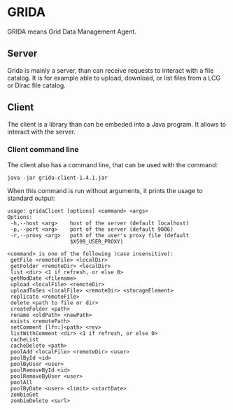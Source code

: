 # GRIDA

GRIDA means Grid Data Management Agent.

## Server

Grida is mainly a server, than can receive requests to interact with a
file catalog.  It is for example able to upload, download, or list
files from a LCG or Dirac file catalog.

## Client

The client is a library than can be embeded into a Java program.
It allows to interact with the server.

### Client command line

The client also has a command line, that can be used with the command:
```shell
java -jar grida-client-1.4.1.jar
```

When this command is run without arguments, it prints the usage to
standard output:

```shell
usage: gridaClient [options] <command> <args>
Options:
 -h,--host <arg>    host of the server (default localhost)
 -p,--port <arg>    port of the server (default 9006)
 -r,--proxy <arg>   path of the user's proxy file (default
                    $X509_USER_PROXY)

<command> is one of the following (case insensitive):
 getFile <remoteFile> <localDir>
 getFolder <remoteDir> <localDir>
 list <dir> <1 if refresh, or else 0>
 getModDate <filename>
 upload <localFile> <remoteDir>
 uploadToSes <localFile> <remoteDir> <storageElement>
 replicate <remoteFile>
 delete <path to file or dir>
 createFolder <path>
 rename <oldPath> <newPath>
 exists <remotePath>
 setComment [lfn:]<path> <rev>
 listWithComment <dir> <1 if refresh, or else 0>
 cacheList
 cacheDelete <path>
 poolAdd <localFile> <remoteDir> <user>
 poolById <id>
 poolByUser <user>
 poolRemoveById <id>
 poolRemoveByUser <user>
 poolAll
 poolByDate <user> <limit> <startDate>
 zombieGet
 zombieDelete <surl>
```
